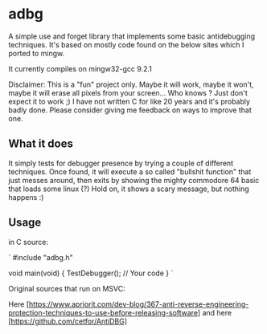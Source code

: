# adbg
 
A simple use and forget library that implements some basic antidebugging techniques.
It's based on mostly code found on the below sites which I ported to mingw.

It currently compiles on mingw32-gcc 9.2.1

Disclaimer: This is a "fun" project only. Maybe it will work, maybe it won't, maybe it will erase all pixels from your screen... Who knows ?
Just don't expect it to work ;)
I have not written C for like 20 years and it's probably badly done.
Please consider giving me feedback on ways to improve that one.

## What it does

It simply tests for debugger presence by trying a couple of different techniques.
Once found, it will execute a so called "bullshit function" that just messes around, then exits by showing the mighty commodore 64 basic that loads some linux (?)
Hold on, it shows a scary message, but nothing happens :)

## Usage

in C source:

`
#include "adbg.h"

void main(void)
{
	TestDebugger();
	// Your code
}
`

Original sources that run on MSVC:

Here [https://www.apriorit.com/dev-blog/367-anti-reverse-engineering-protection-techniques-to-use-before-releasing-software]
and here [https://github.com/cetfor/AntiDBG]
